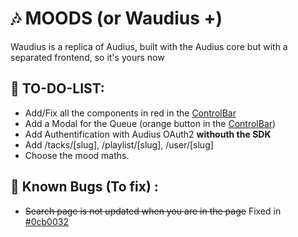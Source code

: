 # 🎶 MOODS (or Waudius +)
Waudius is a replica of Audius, built with the Audius core but with a separated frontend, so it's yours now

## 📜 TO-DO-LIST:
- Add/Fix all the components in red in the [ControlBar](./components/ControlBar.vue)
- Add a Modal for the Queue (orange button in the [ControlBar](./components/ControlBar.vue))
- Add Authentification with Audius OAuth2 __withouth the SDK__
- Add /tacks/[slug], /playlist/[slug], /user/[slug]
- Choose the mood maths.

## 🐛 Known Bugs (To fix) :
- ~~Search page is not updated when you are in the page~~ Fixed in [#0cb0032](https://github.com/DreamCloud-Development/moods.js/commit/0cb0032afa0a7368286fdd6653863c5831c2cc21)